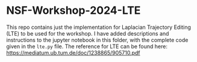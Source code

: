 # NSF-Workshop-2024-LTE

This repo contains just the implementation for Laplacian Trajectory Editing (LTE) to be used for the workshop. I have added descriptions and instructions to the jupyter notebook in this folder, with the complete code given in the `lte.py` file. The reference for LTE can be found here: https://mediatum.ub.tum.de/doc/1238865/905710.pdf 
